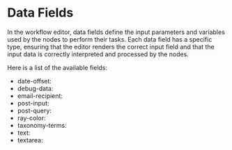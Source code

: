 # Data Fields

In the workflow editor, data fields define the input parameters and variables used by the nodes to perform their tasks. Each data field has a specific type, ensuring that the editor renders the correct input field and that the input data is correctly interpreted and processed by the nodes.

Here is a list of the available fields:

- date-offset:
- debug-data:
- email-recipient:
- post-input:
- post-query:
- ray-color:
- taxonomy-terms:
- text:
- textarea:
